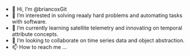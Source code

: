 - 👋 Hi, I’m @briancoxGit
- 👀 I’m interested in solving reaaly hard problems and automating tasks with software.
- 🌱 I’m currently learning satellite telemetry and innovating on temporal attribute concepts.
- 💞️ I’m looking to collaborate on time series data and object abstraction.
- 📫 How to reach me ...

<!---
briancoxGit/briancoxGit is a ✨ special ✨ repository because its `README.md` (this file) appears on your GitHub profile.
You can click the Preview link to take a look at your changes.
--->
